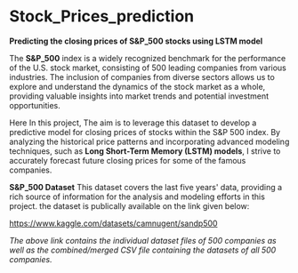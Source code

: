 # Stock_Prices_prediction
**Predicting the closing prices of S&P_500 stocks using LSTM model** 

The **S&P_500** index is a widely recognized benchmark for the performance of the U.S. stock market, consisting of 500 leading companies from various
industries. The inclusion of companies from diverse sectors allows us to explore and understand the dynamics of the stock market as a whole, providing valuable
insights into market trends and potential investment opportunities.

Here In this project, The aim is to leverage this dataset to develop a predictive model for closing prices of stocks within the S&P 500 index. By analyzing the historical price patterns and incorporating advanced modeling techniques, such as **Long Short-Term Memory (LSTM) models**, I strive to accurately forecast future closing prices for some of the famous companies.

**S&P_500 Dataset**
This dataset covers the last five years' data, providing a rich source of information for the analysis and modeling efforts in this project. the dataset is publically available on the link given below: 

https://www.kaggle.com/datasets/camnugent/sandp500

*The above link contains the individual dataset files of 500 companies as well as the combined/merged CSV file containing the datasets of all 500 companies.*

